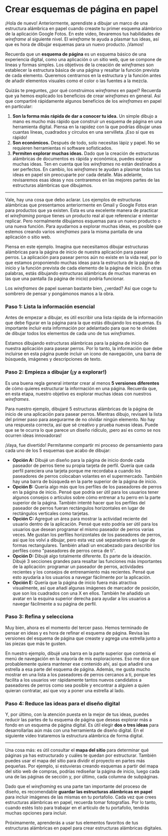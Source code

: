 # Crear esquemas de página en papel

¡Hola de nuevo! Anteriormente, aprendiste a dibujar un marco de una estructura alámbrica en papel cuando creaste tu primer esquema alámbrico de la aplicación Google Fotos. En este video, llevaremos tus habilidades de *wireframe* al siguiente nivel. El *wireframe* te ayuda a plasmar tus ideas, así que es hora de dibujar esquemas para un nuevo producto. ¡Vamos!

Recuerda que un **esquema de página** es un esquema básico de una experiencia digital, como una aplicación o un sitio web, que se compone de líneas y formas simples. Los objetivos de la creación de *wireframes* son establecer la estructura básica de una página y resaltar la función prevista de cada elemento. Queremos centrarnos en la estructura y la función antes de añadir elementos visuales como el color o las fuentes a la mezcla.

Quizás te preguntes, ¿por qué construimos *wireframes* en papel? Recuerda que ya hemos explicado los beneficios de crear *wireframes* en general. Así que compartiré rápidamente algunos beneficios de los *wireframes* en papel en particular:

1.  **Son la forma más rápida de dar a conocer tu idea.** Un simple dibujo a mano es mucho más rápido que construir un esquema de página en una herramienta digital. Piensa en la rapidez con la que podrías dibujar unas cuantas líneas, cuadrados y círculos en una servilleta. ¡Eso sí que es rápido!
2.  **Son económicos.** Después de todo, solo necesitas lápiz y papel. No se requieren herramientas ni software sofisticados.
3.  **Permiten explorar muchas ideas.** Dado que la creación de estructuras alámbricas de documentos es rápida y económica, puedes explorar muchas ideas. Ten en cuenta que los *wireframes* no están destinados a ser perfectos. En cambio, los *wireframes* te ayudan a plasmar todas tus ideas en papel sin preocuparte por cada detalle. Más adelante, revisaremos esas ideas y nos centraremos en las mejores partes de las estructuras alámbricas que dibujamos.

---

Vale, hay una cosa que debo aclarar. Los ejemplos de estructuras alámbricas que presentamos anteriormente en Gmail y Google Fotos eran para productos que ya existen. Esta es una excelente manera de practicar el *wireframing* porque tienes un producto real al que referenciar e intentar replicar. Pero normalmente dibujamos esquemas para un nuevo producto o una nueva función. Para ayudarnos a explorar muchas ideas, es posible que estemos creando varios *wireframes* para la misma pantalla de una aplicación o sitio web.

Piensa en este ejemplo. Imagina que necesitamos dibujar estructuras alámbricas para la página de inicio de nuestra aplicación para pasear perros. La aplicación para pasear perros aún no existe en la vida real, por lo que estamos proponiendo muchas ideas para la estructura de la página de inicio y la función prevista de cada elemento de la página de inicio. En otras palabras, estás dibujando estructuras alámbricas de muchas maneras en las que una pantalla (la página de inicio) podría funcionar.

Los *wireframes* de papel suenan bastante bien, ¿verdad? Así que coge tu sombrero de pensar y pongámonos manos a la obra.

### Paso 1: Lista la información esencial

Antes de empezar a dibujar, es útil escribir una lista rápida de la información que debe figurar en la página para la que estás dibujando los esquemas. Es importante incluir esta información por adelantado para que no te olvides de dibujar todos los elementos de cada uno de tus *wireframes*.

Estamos dibujando estructuras alámbricas para la página de inicio de nuestra aplicación para pasear perros. Por lo tanto, la información que debe incluirse en esta página puede incluir un icono de navegación, una barra de búsqueda, imágenes y descripciones de texto.

### Paso 2: Empieza a dibujar (¡y a explorar!)

Es una buena regla general intentar crear al menos **5 versiones diferentes** de cómo quieres estructurar la información en una página. Recuerda que, en esta etapa, nuestro objetivo es explorar muchas ideas con nuestros *wireframes*.

Para nuestro ejemplo, dibujaré 5 estructuras alámbricas de la página de inicio de una aplicación para pasear perros. Mientras dibujo, revisaré la lista del primer paso para asegurarme de no olvidar ningún elemento. No hay una respuesta correcta, así que sé creativo y prueba nuevas ideas. Puede que se te ocurra lo que parece un diseño ridículo, ¡pero así es como se nos ocurren ideas innovadoras!

¡Vaya, fue divertido! Permítanme compartir mi proceso de pensamiento para cada uno de los 5 esquemas que acabo de dibujar:

* **Opción A:** Dibujé un diseño para la página de inicio donde cada paseador de perros tiene su propia tarjeta de perfil. Quería que cada perfil pareciera una tarjeta porque me recordaba a cuando los paseadores de perros colocaban volantes en el supermercado. También hay una barra de búsqueda en la parte superior de la página de inicio.
* **Opción B:** Quería algo más que los perfiles de los paseadores de perros en la página de inicio. Pensé que podría ser útil para los usuarios tener algunos consejos o artículos sobre cómo entrenar a tu perro en la parte superior de la página. También intenté hacer que los perfiles del paseador de perros fueran rectángulos horizontales en lugar de rectángulos verticales como tarjetas.
* **Opción C:** Agregué un área para mostrar la actividad reciente del usuario dentro de la aplicación. Pensé que esto podría ser útil para los usuarios que desean programar el mismo paseador de perros varias veces. Me gustan los perfiles horizontales de los paseadores de perros, así que los volví a dibujar, pero esta vez usé separadores en lugar de formas rectangulares. También añadí un encabezado para describir los perfiles como "paseadores de perros cerca de ti".
* **Opción D:** Dibujé algo totalmente diferente. Es parte de la ideación. Dibujé 3 secciones grandes para resaltar las funciones más importantes de la aplicación: programar un paseador de perros, actividades recientes y los consejos de entrenamiento más recientes. Pensé que esto ayudaría a los usuarios a navegar fácilmente por la aplicación.
* **Opción E:** Quería que la página de inicio fuera más atractiva visualmente, así que añadí algunas imágenes de marcador de posición, que son los cuadrados con una X en ellos. También he añadido un avatar en la esquina superior derecha para ayudar a los usuarios a navegar fácilmente a su página de perfil.

### Paso 3: Refina y selecciona

Muy bien, ahora es el momento del tercer paso. Hemos terminado de pensar en ideas y es hora de refinar el esquema de página. Revisa las versiones del esquema de página que creaste y agrega una estrella junto a las piezas que más te gusten.

En nuestro ejemplo, dibujé una barra en la parte superior que contenía el menú de navegación en la mayoría de mis exploraciones. Eso me dice que probablemente quiera mantener ese contenido ahí, así que añadiré una estrella a esa parte del esquema de página. Además, me gusta mucho mostrar en una lista a los paseadores de perros cercanos a ti, porque les facilita a los usuarios ver rápidamente tantos nuevos candidatos a paseadores de perros como sea posible y encontrar a alguien a quien quieran contratar, así que voy a poner una estrella al lado.

### Paso 4: Reduce las ideas para el diseño digital

Y, por último, con la atención puesta en la mejor de tus ideas, puedes reducir las partes de tu esquema de página que deseas explorar más a fondo en un esquema de página digital. Es útil elegir **dos o tres ideas** para desarrollarlas aún más con una herramienta de diseño digital. En el siguiente video trataremos la estructura alámbrica de forma digital.

---

Una cosa más: es útil consultar el **mapa del sitio** para determinar qué páginas ya has estructurado y cuáles te quedan por estructurar. También puedes usar el mapa del sitio para dividir el proyecto en partes más pequeñas. Por ejemplo, si estuvieras creando esquemas a partir del mapa del sitio web de compras, podrías rediseñar la página de inicio, luego cada una de las páginas de sección y, por último, cada columna de subpáginas.

Dado que el *wireframing* es una parte tan importante del proceso de diseño, es recomendable **guardar las estructuras alámbricas en papel** para incluir imágenes de las mismas en tu portafolio. Cada vez que crees estructuras alámbricas en papel, recuerda tomar fotografías. Por lo tanto, cuando estés listo para trabajar en el artículo de tu portafolio, tendrás muchas opciones para incluir.

Próximamente, aprenderás a usar tus elementos favoritos de tus estructuras alámbricas en papel para crear estructuras alámbricas digitales.
